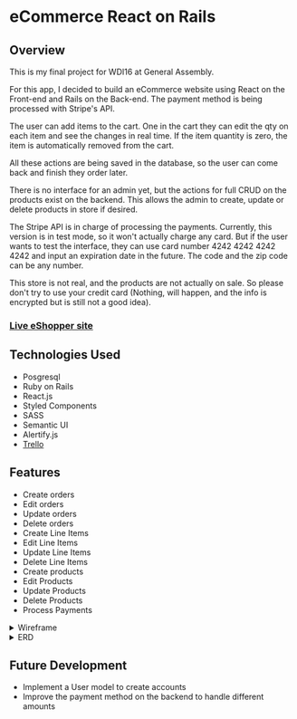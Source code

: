# eCommerce React on Rails

## Overview

This is my final project for WDI16 at General Assembly.

For this app, I decided to build an eCommerce website using React on the Front-end and Rails on the Back-end. The payment method is being processed with Stripe's API.

The user can add items to the cart. One in the cart they can edit the qty on each item and see the changes in real time. If the item quantity is zero, the item is automatically removed from the cart.

All these actions are being saved in the database, so the user can come back and finish they order later.

There is no interface for an admin yet, but the actions for full CRUD on the products exist on the backend. This allows the admin to create, update or delete products in store if desired.

The Stripe API is in charge of processing the payments. Currently, this version is in test mode, so it won't actually charge any card. But if the user wants to test the interface, they can use card number 4242 4242 4242 4242 and input an expiration date in the future. The code and the zip code can be any number.

This store is not real, and the products are not actually on sale. So please don't try to use your credit card (Nothing, will happen, and the info is encrypted but is still not a good idea).


### [Live eShopper site](https://wdi16-eshopper.herokuapp.com/)

## Technologies Used

* Posgresql
* Ruby on Rails
* React.js
* Styled Components
* SASS
* Semantic UI
* Alertify.js
* [Trello](https://trello.com/b/LbsO4LLY/ecommerce)

## Features

* Create orders
* Edit orders
* Update orders
* Delete orders
* Create Line Items
* Edit Line Items
* Update Line Items
* Delete Line Items
* Create products
* Edit Products
* Update Products
* Delete Products
* Process Payments

<details>
<summary>Wireframe</summary>
<br>

![Image of Wireframe](https://github.com/Tilingo/eCommerce/blob/master/client/public/wireframe2.jpg)

![Image of Wireframe](https://github.com/Tilingo/eCommerce/blob/master/client/public/wireframe1.jpg)

</details>

<details>
<summary>ERD</summary>
<br>

![Image of ERD](https://github.com/Tilingo/eCommerce/blob/master/client/public/ERD.pdf)

</details>

## Future Development

* Implement a User model to create accounts
* Improve the payment method on the backend to handle different amounts
